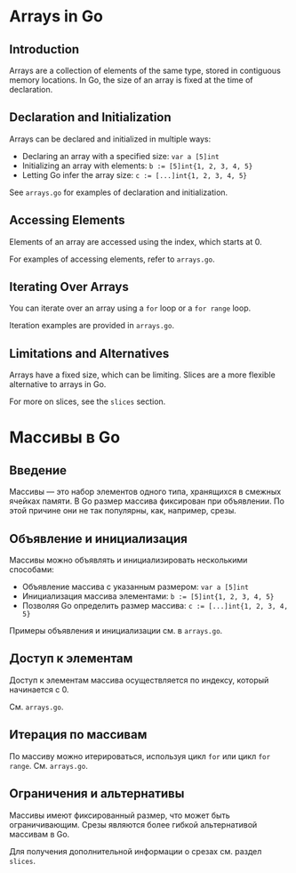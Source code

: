 # Arrays in Go

## Introduction
Arrays are a collection of elements of the same type, stored in contiguous memory locations. In Go, the size of an array is fixed at the time of declaration.

## Declaration and Initialization
Arrays can be declared and initialized in multiple ways:

- Declaring an array with a specified size: `var a [5]int`
- Initializing an array with elements: `b := [5]int{1, 2, 3, 4, 5}`
- Letting Go infer the array size: `c := [...]int{1, 2, 3, 4, 5}`

See `arrays.go` for examples of declaration and initialization.

## Accessing Elements
Elements of an array are accessed using the index, which starts at 0.

For examples of accessing elements, refer to `arrays.go`.

## Iterating Over Arrays
You can iterate over an array using a `for` loop or a `for range` loop.

Iteration examples are provided in `arrays.go`.

## Limitations and Alternatives
Arrays have a fixed size, which can be limiting. Slices are a more flexible alternative to arrays in Go.

For more on slices, see the `slices` section.

# Массивы в Go

## Введение
Массивы — это набор элементов одного типа, хранящихся в смежных ячейках памяти. В Go размер массива фиксирован при объявлении. По этой причине они не так популярны, как, например, срезы. 

## Объявление и инициализация
Массивы можно объявлять и инициализировать несколькими способами:

- Объявление массива с указанным размером: `var a [5]int`
- Инициализация массива элементами: `b := [5]int{1, 2, 3, 4, 5}`
- Позволяя Go определить размер массива: `c := [...]int{1, 2, 3, 4, 5}`

Примеры объявления и инициализации см. в `arrays.go`.

## Доступ к элементам
Доступ к элементам массива осуществляется по индексу, который начинается с 0.

См. `arrays.go`.

## Итерация по массивам
По массиву можно итерироваться, используя цикл `for` или цикл `for range`.
См. `arrays.go`.

## Ограничения и альтернативы
Массивы имеют фиксированный размер, что может быть ограничивающим. Срезы являются более гибкой альтернативой массивам в Go.

Для получения дополнительной информации о срезах см. раздел `slices`.

